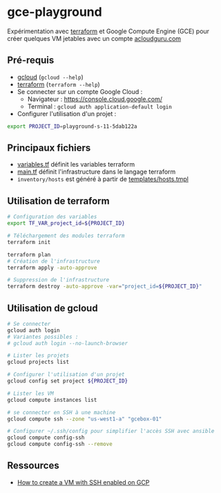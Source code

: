 
# gce-playground

Expérimentation avec [terraform](https://www.terraform.io/) et Google Compute Engine (GCE) pour créer quelques VM jetables avec un compte [acloudguru.com](https://acloudguru.com/)

## Pré-requis

* [gcloud](https://cloud.google.com/sdk/docs/install) (`gcloud --help`)
* [terraform](https://developer.hashicorp.com/terraform/downloads) (`terraform --help`)
* Se connecter sur un compte Google Cloud :
  * Navigateur : https://console.cloud.google.com/
  * Terminal : `gcloud auth application-default login`
* Configurer l'utilisation d'un projet :

```bash
export PROJECT_ID=playground-s-11-5dab122a
```

## Principaux fichiers

* [variables.tf](variables.tf) définit les variables terraform
* [main.tf](main.tf) définit l'infrastructure dans le langage terraform
* `inventory/hosts` est généré à partir de [templates/hosts.tmpl](templates/hosts.tmpl)

## Utilisation de terraform

```bash
# Configuration des variables
export TF_VAR_project_id=${PROJECT_ID}

# Téléchargement des modules terraform
terraform init

terraform plan
# Création de l'infrastructure
terraform apply -auto-approve

# Suppression de l'infrastructure
terraform destroy -auto-approve -var="project_id=${PROJECT_ID}"
```

## Utilisation de gcloud

```bash
# Se connecter
gcloud auth login
# Variantes possibles :
# gcloud auth login --no-launch-browser

# Lister les projets
gcloud projects list

# Configurer l'utilisation d'un projet
gcloud config set project ${PROJECT_ID}

# Lister les VM
gcloud compute instances list

# se connecter en SSH à une machine
gcloud compute ssh --zone "us-west1-a" "gcebox-01"

# Configurer ~/.ssh/config pour simplifier l'accès SSH avec ansible
gcloud compute config-ssh
gcloud compute config-ssh --remove
```

## Ressources

* [How to create a VM with SSH enabled on GCP](https://binx.io/2022/01/07/how-to-create-a-vm-with-ssh-enabled-on-gcp/)

